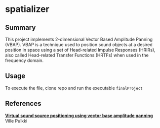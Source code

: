 # spatializer

## Summary 
This project implements 2-dimensional Vector Based Amplitude Panning (VBAP). VBAP is a technique used to position sound objects at a desired position in space using a set of Head-related Impulse Responses (HRIRs), also called Head-related Transfer Functions (HRTFs) when used in the frequency domain.

## Usage
To execute the file, clone repo and run the executable `finalProject`

## References

**[Virtual sound source positioning using vector base amplitude panning](https://www.aes.org/e-lib/browse.cfm?elib=7853)**<br/>
Ville Pulkki <br/>
